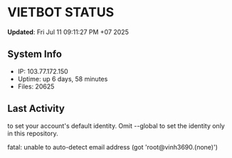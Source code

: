 # VIETBOT STATUS
**Updated**: Fri Jul 11 09:11:27 PM +07 2025

## System Info
- IP: 103.77.172.150
- Uptime: up 6 days, 58 minutes
- Files: 20625

## Last Activity

to set your account's default identity.
Omit --global to set the identity only in this repository.

fatal: unable to auto-detect email address (got 'root@vinh3690.(none)')
